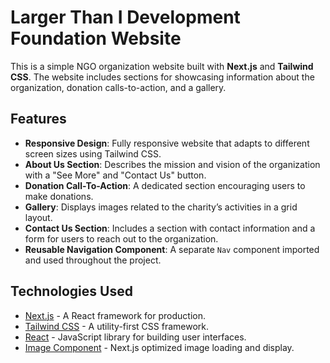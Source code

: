 # Larger Than I Development Foundation Website

This is a simple NGO organization website built with **Next.js** and **Tailwind CSS**. The website includes sections for showcasing information about the organization, donation calls-to-action, and a gallery.

## Features

- **Responsive Design**: Fully responsive website that adapts to different screen sizes using Tailwind CSS.
- **About Us Section**: Describes the mission and vision of the organization with a "See More" and "Contact Us" button.
- **Donation Call-To-Action**: A dedicated section encouraging users to make donations.
- **Gallery**: Displays images related to the charity’s activities in a grid layout.
- **Contact Us Section**: Includes a section with contact information and a form for users to reach out to the organization.
- **Reusable Navigation Component**: A separate `Nav` component imported and used throughout the project.

## Technologies Used

- [Next.js](https://nextjs.org/) - A React framework for production.
- [Tailwind CSS](https://tailwindcss.com/) - A utility-first CSS framework.
- [React](https://reactjs.org/) - JavaScript library for building user interfaces.
- [Image Component](https://nextjs.org/docs/api-reference/next/image) - Next.js optimized image loading and display.


